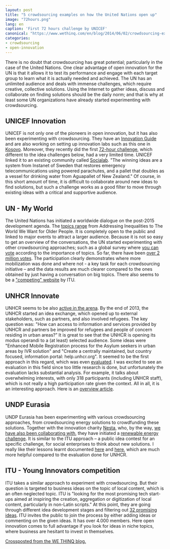 ```yaml
---
layout: post
title: "5 crowdsourcing examples on how the United Nations open up"
image: "72hours.png"
lang: en
caption: 'First 72 hours challenge by UNICEF'
canonical: "https://www.wethinq.com/en/blog/2014/06/02/crowdsourcing-examples-on-how-the-United-Nations-open-up.html"
categories:
- crowdsourcing
- open-innovation
---
```


There is no doubt that crowdsourcing has great potential; particularly in the case of the United Nations. One clear advantage of open innovation for the UN is that it allows it to test its performance and engage with each target group to learn what it is actually needed and achieved. The UN has an unlimited audience and deals with immense challenges, which require creative, collective solutions. Using the Internet to gather ideas, discuss and collaborate on finding solutions should be the daily norm; and that is why at least some UN organizations have already started experimenting with crowdsourcing.

## UNICEF Innovation

UNICEF is not only one of the pioneers in open innovation, but it has also been experimenting with crowdsourcing. They have an [Innovation Guide](http://www.unicefinnovationlabs.org/) and are also working on setting up innovation labs such as this one in [Kosovo](http://www.kosovoinnovations.org/). Moreover, they recently did the first [72-hour challenge](http://www.first72hours.org/), which different to the idea challenges below, had a very limited time. UNICEF linked it to an existing community called [Socialab](http://www.socialab.com/). "The winning ideas are a system from Instanet of Sweden that restores emergency telecommunications using powered parachutes, and a pallet that doubles as a vessel for drinking water from Aguapallet of New Zealand." Of course, in this short amount of time, it is difficult to collaborate around new ideas to find solutions, but such a challenge works as a good filter to move through existing ideas with a critical and supportive audience.

## UN - My World

The United Nations has initiated a worldwide dialogue on the post-2015 development agenda. The [topics range](http://www.worldwewant2015.org/groups) from Addressing Inequalities to The World We Want for Older People. It is completely open to the public and linked to major events to attract a larger audience. Because it is not so easy to get an overview of the conversations, the UN started experimenting with other crowdsourcing approaches; such as a global survey where [you can vote](http://vote.myworld2015.org/) according to the importance of topics. So far, there have been [over 2 million votes](http://data.myworld2015.org/). The participation clearly demonstrates where more mobilization was done and where not - a key task for each crowdsourcing initiative – and the data results are much clearer compared to the ones obtained by just having a conversation on big topics. There also seems to be a ["competing" website](https://crowdsourcing.itu.int/) by ITU.

## UNHCR Innovate

UNHCR seems to be also [active in the arena](https://www.facebook.com/UNHCRInnovate). By the end of 2013, the UNHCR started an idea exchange, which opened up to external stakeholders, such as partners, and also involved refugees. The key question was: "How can access to information and services provided by UNHCR and partners be improved for refugees and people of concern residing in urban areas?” It is great to see that the UNHCR is opening its modus operandi to a (at least) selected audience. Some ideas were "Enhanced Mobile Registration process for the Asylum seekers in urban areas by IVR solution" and "Create a centrally maintained, but country focused, information portal: help.unhcr.org". It seemed to be the first approach in this regard, which was even [evaluated](http://www.oxhip.org/wp-content/uploads/UNHCR-Ideas-HIP-Review-FINAL1.pdf). I was excited to see an evaluation in this field since too little research is done, but unfortunately the evaluation lacks substantial analysis. For example, it talks about overwhelming interests, with only 318 participants (including UNHCR staff), which is not really a high participation rate given the context. All in all, it is an interesting approach. Here is an [overview article](http://www.irinnews.org/report/98727/unhcr-crowd-sources-refugee-solutions).

## UNDP Eurasia

UNDP Eurasia has been experimenting with various crowdsourcing approaches, from crowdsourcing energy solutions to crowdfunding these solutions. Together with the innovation charity [Nesta](http://www.nesta.org.uk/), who, by the way, [we have also been collaborating with](http://dynamicdemand.nesta.org.uk/), they have initiated a [renewable energy challenge](http://europeandcis.undp.org/blog/2013/11/14/undpnesta-renewable-energy-challenge-we-have-a-winner/). It is similar to the ITU approach – a public idea contest for an specific challenge, for social enterprises to think about new solutions. I really like their lessons learnt documented [here](http://europeandcis.undp.org/blog/2013/09/17/what-we-learned-about-challenges-from-the-undpprize-renewable-energy-challenge-part-2/) and [here](http://europeandcis.undp.org/blog/2013/09/17/what-we-learned-about-challenges-from-the-undpprize-renewable-energy-challenge-part-2/), which are much more helpful compared to the evaluation done for UNHCR.

## ITU - Young Innovators competition

ITU takes a similar approach to experiment with crowdsourcing. But their question is targeted to business ideas on the topic of local content, which is an often neglected topic. ITU is "looking for the most promising tech start-ups aimed at inspiring the creation, aggregation or digitization of local content, particularly in non-Latin scripts." At this point, they are going through different idea development stages and filtering out [32 promising ideas](https://ideas.itu.int/category/1817). ITU invites the public to join the process by either adding ideas or commenting on the given ideas. It has over 4.000 members. Here open innovation comes to full advantage if you look for ideas in niche topics, where business are hesitant to invest in themselves.

[Crossposted from the WE THINQ blog.](https://www.wethinq.com/en/blog/2014/06/02/crowdsourcing-examples-on-how-the-United-Nations-open-up.html)